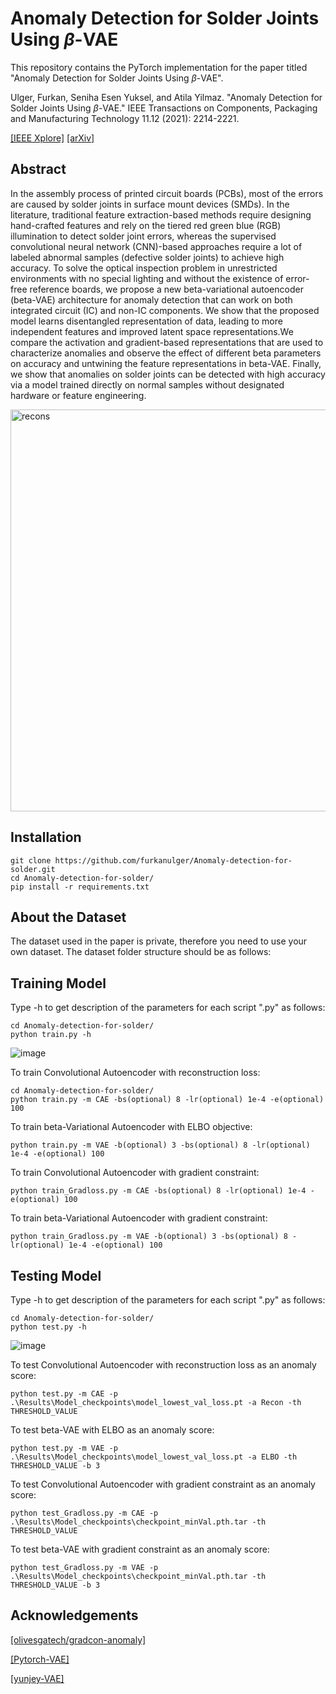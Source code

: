 # Anomaly Detection for Solder Joints Using *β*-VAE

This repository contains the PyTorch implementation for the paper titled "Anomaly Detection for Solder Joints Using *β*-VAE".

Ulger, Furkan, Seniha Esen Yuksel, and Atila Yilmaz. "Anomaly Detection for Solder Joints Using *β*-VAE." IEEE Transactions on Components, Packaging and Manufacturing Technology 11.12 (2021): 2214-2221.

[[IEEE Xplore]](https://ieeexplore.ieee.org/document/9579423) [[arXiv]](https://arxiv.org/abs/2104.11927)

## Abstract
In the assembly process of printed circuit boards
(PCBs), most of the errors are caused by solder joints in
surface mount devices (SMDs). In the literature, traditional
feature extraction-based methods require designing hand-crafted
features and rely on the tiered red green blue (RGB) illumination
to detect solder joint errors, whereas the supervised convolutional
neural network (CNN)-based approaches require a lot of
labeled abnormal samples (defective solder joints) to achieve high
accuracy. To solve the optical inspection problem in unrestricted
environments with no special lighting and without the existence
of error-free reference boards, we propose a new beta-variational
autoencoder (beta-VAE) architecture for anomaly detection that
can work on both integrated circuit (IC) and non-IC components.
We show that the proposed model learns disentangled
representation of data, leading to more independent features and
improved latent space representations.We compare the activation
and gradient-based representations that are used to characterize
anomalies and observe the effect of different beta parameters on
accuracy and untwining the feature representations in beta-VAE.
Finally, we show that anomalies on solder joints can be detected
with high accuracy via a model trained directly on normal
samples without designated hardware or feature engineering.

<img width="643" alt="recons" src="https://user-images.githubusercontent.com/50952046/163036885-5e835ae1-b749-42a2-808a-9d104e7b271c.PNG">

## Installation
```
git clone https://github.com/furkanulger/Anomaly-detection-for-solder.git
cd Anomaly-detection-for-solder/
pip install -r requirements.txt
```
## About the Dataset
The dataset used in the paper is private, therefore you need to use your own dataset. The dataset folder structure should be as follows:


## Training Model
Type -h to get description of the parameters for each script ".py" as follows:
```
cd Anomaly-detection-for-solder/
python train.py -h 
```
![image](https://user-images.githubusercontent.com/50952046/163218586-b08e9e4e-7e0d-4faf-b7c3-5c9701d5a244.png)


To train Convolutional Autoencoder with reconstruction loss:
```
cd Anomaly-detection-for-solder/
python train.py -m CAE -bs(optional) 8 -lr(optional) 1e-4 -e(optional) 100
```

To train beta-Variational Autoencoder with ELBO objective:
```
python train.py -m VAE -b(optional) 3 -bs(optional) 8 -lr(optional) 1e-4 -e(optional) 100
```

To train Convolutional Autoencoder with gradient constraint:
```
python train_Gradloss.py -m CAE -bs(optional) 8 -lr(optional) 1e-4 -e(optional) 100
```

To train beta-Variational Autoencoder with gradient constraint:
```
python train_Gradloss.py -m VAE -b(optional) 3 -bs(optional) 8 -lr(optional) 1e-4 -e(optional) 100
```

## Testing Model
Type -h to get description of the parameters for each script ".py" as follows:
```
cd Anomaly-detection-for-solder/
python test.py -h 
```
![image](https://user-images.githubusercontent.com/50952046/163220891-6040cd4c-e2a6-4ad0-b480-fed2bf2123fe.png)


To test Convolutional Autoencoder with reconstruction loss as an anomaly score:
```
python test.py -m CAE -p .\Results\Model_checkpoints\model_lowest_val_loss.pt -a Recon -th THRESHOLD_VALUE 
```

To test beta-VAE with ELBO as an anomaly score:
```
python test.py -m VAE -p .\Results\Model_checkpoints\model_lowest_val_loss.pt -a ELBO -th THRESHOLD_VALUE -b 3
```

To test Convolutional Autoencoder with gradient constraint as an anomaly score:
```
python test_Gradloss.py -m CAE -p .\Results\Model_checkpoints\checkpoint_minVal.pth.tar -th THRESHOLD_VALUE 
```

To test beta-VAE with gradient constraint as an anomaly score:
```
python test_Gradloss.py -m VAE -p .\Results\Model_checkpoints\checkpoint_minVal.pth.tar -th THRESHOLD_VALUE -b 3
```

## Acknowledgements

[[olivesgatech/gradcon-anomaly]](https://github.com/olivesgatech/gradcon-anomaly)

[[Pytorch-VAE]](https://github.com/pytorch/examples/tree/main/vae)

[[yunjey-VAE]](https://github.com/yunjey/pytorch-tutorial/blob/master/tutorials/03-advanced/variational_autoencoder/main.py#L38-L65)
